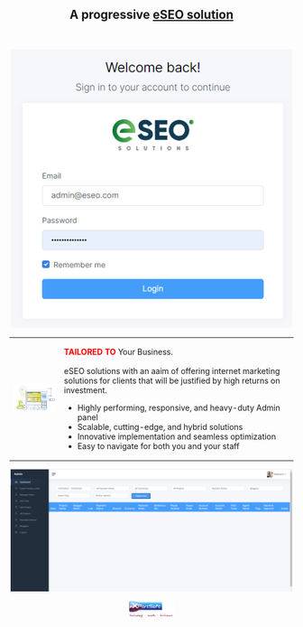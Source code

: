   <h2 align="center">A progressive <a href="https://eseo.eseosolutions.ae/" target="_blank">eSEO solution</a></h2><br/>


<p align="center">
  <a href="https://eseo.eseosolutions.ae/" target="blank"><img src="./login.png" width="500" alt="Template" /></a>
</p>

<div align="center">
  <table>
    <tr>
      <td>
        <img src="./seo.svg" alt="Health" width="200"/>
      </td>
      <td>
        <p><b style="color:red">TAILORED TO</b> 
          Your Business.<br/> <br/>eSEO solutions with an aaim of offering internet marketing solutions for clients that will be justified by high returns on investment.
        <ul>
            <li>Highly performing, responsive, and heavy-duty Admin panel</li>
            <li>Scalable, cutting-edge, and hybrid solutions</li>
            <li>Innovative implementation and seamless optimization</li>
            <li>Easy to navigate for both you and your staff</li>
        </ul>   
        </p>
      </td>
    </tr>
  </table>
    
</div>

<p align="center">
  <a href="https://eseo.eseosolutions.ae/" target="blank"><img src="./admin.png" width="500" alt="Template" /></a>
</p>

<p align="center">
  <a href="https://eseo.eseosolutions.ae/" target="blank"><img src="./xportsoft_logo.png" width="80" alt="logo" /></a>
</p>
